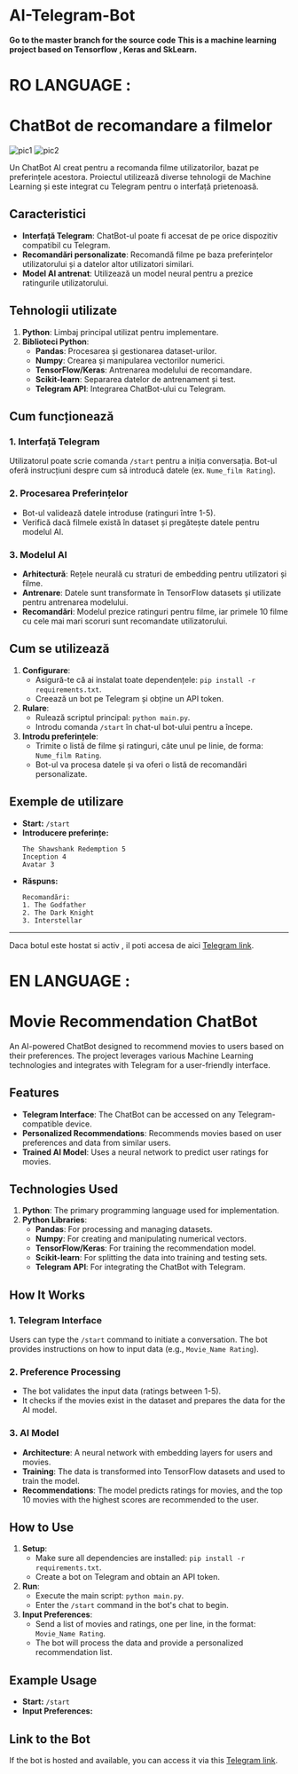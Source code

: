 # AI-Telegram-Bot
**Go to the master branch for the source code**
**This is a machine learning project based on Tensorflow , Keras and SkLearn.**

# RO LANGUAGE :
# ChatBot de recomandare a filmelor

<img alt="pic1" src="https://github.com/user-attachments/assets/c9a81750-a63e-4326-b464-b61d7565b88b" />
<img alt="pic2" src="https://github.com/user-attachments/assets/2c1cd812-6e22-4086-9987-679a1ad2b79a" />

Un ChatBot AI creat pentru a recomanda filme utilizatorilor, bazat pe preferințele acestora. Proiectul utilizează diverse tehnologii de Machine Learning și este integrat cu Telegram pentru o interfață prietenoasă.

## Caracteristici
- **Interfață Telegram**: ChatBot-ul poate fi accesat de pe orice dispozitiv compatibil cu Telegram.
- **Recomandări personalizate**: Recomandă filme pe baza preferințelor utilizatorului și a datelor altor utilizatori similari.
- **Model AI antrenat**: Utilizează un model neural pentru a prezice ratingurile utilizatorului.

## Tehnologii utilizate
1. **Python**: Limbaj principal utilizat pentru implementare.
2. **Biblioteci Python**:
   - **Pandas**: Procesarea și gestionarea dataset-urilor.
   - **Numpy**: Crearea și manipularea vectorilor numerici.
   - **TensorFlow/Keras**: Antrenarea modelului de recomandare.
   - **Scikit-learn**: Separarea datelor de antrenament și test.
   - **Telegram API**: Integrarea ChatBot-ului cu Telegram.

## Cum funcționează
### 1. Interfață Telegram
Utilizatorul poate scrie comanda `/start` pentru a iniția conversația. Bot-ul oferă instrucțiuni despre cum să introducă datele (ex. `Nume_film Rating`).

### 2. Procesarea Preferințelor
- Bot-ul validează datele introduse (ratinguri între 1-5).
- Verifică dacă filmele există în dataset și pregătește datele pentru modelul AI.

### 3. Modelul AI
- **Arhitectură**: Rețele neurală cu straturi de embedding pentru utilizatori și filme.
- **Antrenare**: Datele sunt transformate în TensorFlow datasets și utilizate pentru antrenarea modelului.
- **Recomandări**: Modelul prezice ratinguri pentru filme, iar primele 10 filme cu cele mai mari scoruri sunt recomandate utilizatorului.

## Cum se utilizează
1. **Configurare**:
   - Asigură-te că ai instalat toate dependențele: `pip install -r requirements.txt`.
   - Creează un bot pe Telegram și obține un API token.
2. **Rulare**:
   - Rulează scriptul principal: `python main.py`.
   - Introdu comanda `/start` în chat-ul bot-ului pentru a începe.
3. **Introdu preferințele**:
   - Trimite o listă de filme și ratinguri, câte unul pe linie, de forma: `Nume_film Rating`.
   - Bot-ul va procesa datele și va oferi o listă de recomandări personalizate.

## Exemple de utilizare
- **Start:** `/start`
- **Introducere preferințe:**
  ```
  The Shawshank Redemption 5
  Inception 4
  Avatar 3
  ```
- **Răspuns:**
  ```
  Recomandări:
  1. The Godfather
  2. The Dark Knight
  3. Interstellar
  ```
---
Daca botul este hostat si activ , il poti accesa de aici [Telegram link](https://t.me/AI_OldMoviesBot).

# EN LANGUAGE : 
# Movie Recommendation ChatBot

An AI-powered ChatBot designed to recommend movies to users based on their preferences. The project leverages various Machine Learning technologies and integrates with Telegram for a user-friendly interface.

## Features
- **Telegram Interface**: The ChatBot can be accessed on any Telegram-compatible device.
- **Personalized Recommendations**: Recommends movies based on user preferences and data from similar users.
- **Trained AI Model**: Uses a neural network to predict user ratings for movies.

## Technologies Used
1. **Python**: The primary programming language used for implementation.
2. **Python Libraries**:
   - **Pandas**: For processing and managing datasets.
   - **Numpy**: For creating and manipulating numerical vectors.
   - **TensorFlow/Keras**: For training the recommendation model.
   - **Scikit-learn**: For splitting the data into training and testing sets.
   - **Telegram API**: For integrating the ChatBot with Telegram.

## How It Works
### 1. Telegram Interface
Users can type the `/start` command to initiate a conversation. The bot provides instructions on how to input data (e.g., `Movie_Name Rating`).

### 2. Preference Processing
- The bot validates the input data (ratings between 1-5).
- It checks if the movies exist in the dataset and prepares the data for the AI model.

### 3. AI Model
- **Architecture**: A neural network with embedding layers for users and movies.
- **Training**: The data is transformed into TensorFlow datasets and used to train the model.
- **Recommendations**: The model predicts ratings for movies, and the top 10 movies with the highest scores are recommended to the user.

## How to Use
1. **Setup**:
   - Make sure all dependencies are installed: `pip install -r requirements.txt`.
   - Create a bot on Telegram and obtain an API token.
2. **Run**:
   - Execute the main script: `python main.py`.
   - Enter the `/start` command in the bot's chat to begin.
3. **Input Preferences**:
   - Send a list of movies and ratings, one per line, in the format: `Movie_Name Rating`.
   - The bot will process the data and provide a personalized recommendation list.

## Example Usage
- **Start:** `/start`
- **Input Preferences:**

## Link to the Bot
If the bot is hosted and available, you can access it via this [Telegram link](https://t.me/AI_OldMoviesBot).


